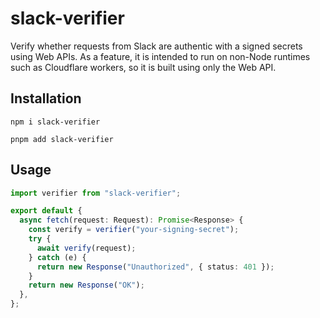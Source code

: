 # slack-verifier

Verify whether requests from Slack are authentic with a signed secrets using Web APIs.
As a feature, it is intended to run on non-Node runtimes such as Cloudflare workers, so it is built using only the Web API.

## Installation

```
npm i slack-verifier
```

```
pnpm add slack-verifier
```

## Usage

```typescript
import verifier from "slack-verifier";

export default {
  async fetch(request: Request): Promise<Response> {
    const verify = verifier("your-signing-secret");
    try {
      await verify(request);
    } catch (e) {
      return new Response("Unauthorized", { status: 401 });
    }
    return new Response("OK");
  },
};
```
